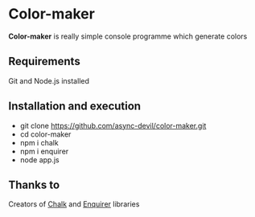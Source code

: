 # Color-maker
__Color-maker__ is really simple console programme which generate colors

## Requirements
Git and Node.js installed

## Installation and execution
  * git clone https://github.com/async-devil/color-maker.git
  * cd color-maker
  * npm i chalk
  * npm i enquirer
  * node app.js
  
## Thanks to
Creators of [Chalk](https://github.com/chalk/chalk "Chalk library") and [Enquirer](https://github.com/enquirer/enquirer "Enquirer library") libraries
